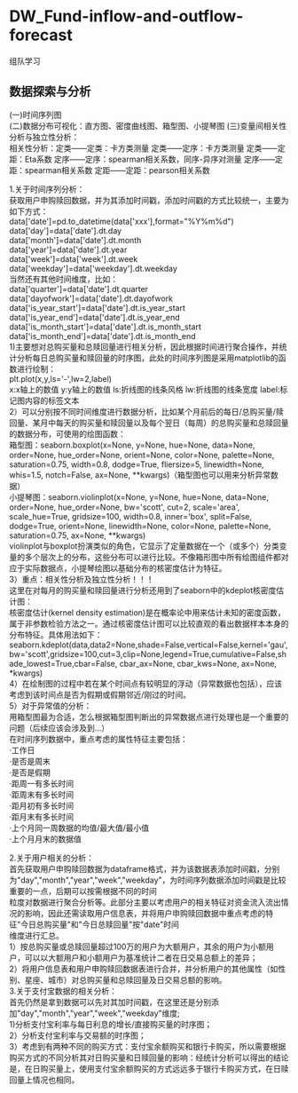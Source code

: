 # DW_Fund-inflow-and-outflow-forecast
组队学习
## 数据探索与分析  
(一)时间序列图  
(二)数据分布可视化：直方图、密度曲线图、箱型图、小提琴图
(三)变量间相关性分析与独立性分析：  
相关性分析：定类——定类：卡方类测量  定类——定序：卡方类测量  定类——定距：Eta系数  定序——定序：spearman相关系数，同序-异序对测量  定序——定距：spearman相关系数   定距——定距：pearson相关系数

1.关于时间序列分析：  
获取用户申购赎回数据，并为其添加时间戳，添加时间戳的方式比较统一，主要为如下方式：  
data['date']=pd.to_datetime(data['xxx'],format="%Y%m%d")  
data['day']=data['date'].dt.day  
data['month']=data['date'].dt.month  
data['year']=data['date'].dt.year  
data['week']=data['week'].dt.week  
data['weekday']=data['weekday'].dt.weekday  
当然还有其他时间维度，比如：  
data['quarter']=data['date'].dt.quarter  
data['dayofwork']=data['date'].dt.dayofwork  
data['is_year_start']=data['date'].dt.is_year_start  
data['is_year_end']=data['date'].dt.is_year_end  
data['is_month_start']=data['date'].dt.is_month_start  
data['is_month_end']=data['date'].dt.is_month_end  
1)主要想对总购买量和总赎回量进行相关分析，因此根据时间进行聚合操作，并统计分析每日总购买量和赎回量的时序图，此处的时间序列图是采用matplotlib的函数进行绘制：  
plt.plot(x,y,ls='-',lw=2,label)  
x:x轴上的数值  y:y轴上的数值  ls:折线图的线条风格 lw:折线图的线条宽度 label:标记图内容的标签文本  
2）可以分别按不同时间维度进行数据分析，比如某个月前后的每日/总购买量/赎回量、某月中每天的购买量和赎回量以及每个翌日（每周）的总购买量和总赎回量的数据分布，可使用的绘图函数：  
箱型图：seaborn.boxplot(x=None, y=None, hue=None, data=None, order=None, hue_order=None, orient=None, color=None, palette=None, saturation=0.75, width=0.8, dodge=True, fliersize=5, linewidth=None, whis=1.5, notch=False, ax=None, **kwargs)（箱型图也可以用来分析异常数据）  
小提琴图：seaborn.violinplot(x=None, y=None, hue=None, data=None, order=None, hue_order=None, bw='scott', cut=2, scale='area', scale_hue=True, gridsize=100, width=0.8, inner='box', split=False, dodge=True, orient=None, linewidth=None, color=None, palette=None, saturation=0.75, ax=None, **kwargs)  
violinplot与boxplot扮演类似的角色，它显示了定量数据在一个（或多个）分类变量的多个层次上的分布，这些分布可以进行比较。不像箱形图中所有绘图组件都对应于实际数据点，小提琴绘图以基础分布的核密度估计为特征。  
3）重点：相关性分析及独立性分析！！！  
这里在对每月的购买量和赎回量进行分析还用到了seaborn中的kdeplot核密度估计图：  
核密度估计(kernel density estimation)是在概率论中用来估计未知的密度函数，属于非参数检验方法之一。通过核密度估计图可以比较直观的看出数据样本本身的分布特征。具体用法如下：  
seaborn.kdeplot(data,data2=None,shade=False,vertical=False,kernel='gau',bw='scott',gridsize=100,cut=3,clip=None,legend=True,cumulative=False,shade_lowest=True,cbar=False, cbar_ax=None, cbar_kws=None, ax=None, *kwargs)  
4）在绘制图的过程中若在某个时间点有较明显的浮动（异常数据也包括），应该考虑到该时间点是否为假期或假期邻近/刚过的时间。  
5）对于异常值的分析：  
用箱型图最为合适，怎么根据箱型图判断出的异常数据点进行处理也是一个重要的问题（后续应该会涉及到...）  
在时间序列数据中，重点考虑的属性特征主要包括：  
·工作日  
·是否是周末  
·是否是假期  
·距周一有多长时间  
·距周末有多长时间  
·距月初有多长时间  
·距月末有多长时间  
·上个月同一周数据的均值/最大值/最小值  
·上个月月末的数据值  

2.关于用户相关的分析：  
首先获取用户申购赎回数据为dataframe格式，并为该数据表添加时间戳，分别为"day","month","year","week","weekday"，为时间序列数据添加时间戳是比较重要的一点，后期可以按需根据不同的时间  
粒度对数据进行聚合分析等。此部分主要以考虑用户的相关特征对资金流入流出情况的影响，因此还需读取用户信息表，并将用户申购赎回数据中重点考虑的特征"今日总购买量"和"今日总赎回量"按"date"时间  
维度进行汇总。  
1）按总购买量或总赎回量超过100万的用户为大额用户，其余的用户为小额用户，可以以大额用户和小额用户为基准统计二者在日交易总额上的差异；  
2）将用户信息表和用户申购赎回数据表进行合并，并分析用户的其他属性（如性别、星座、城市）对总购买量和总赎回量及日交易总额的影响。  
3.关于支付宝数据的相关分析：  
首先仍然是拿到数据可以先对其加时间戳，在这里还是分别添加"day","month","year","week","weekday"维度;  
1)分析支付宝利率与每日利息的增长/直接购买量的时序图；  
2）分析支付宝利率与交易额的时序图；  
3）考虑到有两种不同的购买方式：支付宝余额购买和银行卡购买，所以需要根据购买方式的不同分析其对日购买量和日赎回量的影响：经统计分析可以得出的结论是，在日购买量上，使用支付宝余额购买的方式远远多于银行卡购买方式，在日赎回量上情况也相同。  
